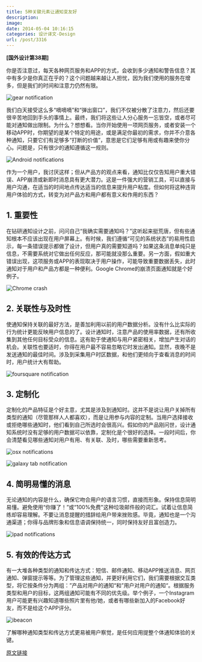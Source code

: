 ```yaml
---
title: 5种关键元素让通知变友好
description: 
image: 
date: 2014-05-04 10:16:15
categories: 设计译文-Design
url: /post/3316
---
```


**[国外设计第38期]**

你是否注意过，每天各种网页服务和APP的方式，会收到多少通知和警告信息？其中有多少是你真正在乎的？这个问题越来越让人担忧，因为我们使用的服务在增多，但是我们的时间和注意力仍然有限。

![gear notification](http://designmodo.com/wp-content/uploads/2014/04/gear-notification.jpg)

我们白天接受这么多“嘀嘀嘀”和“弹出窗口”，我们不仅被分散了注意力，然后还要很辛苦地回到手头的事情上。最终，我们将这些让人分心服务一忘皆空，或者尽可能对通知做出限制。为什么？想想看。当你开始使用一项网页服务，或者安装一个移动APP时，你期望的是某个特定的用途，或是满足你最初的需求，你并不介意各种通知，只要它们有足够多“打断的价值”，意思是它们足够有用或有趣来使你分心。问题是，只有很少的通知遵循这一规则。

![Android notifications](http://designmodo.com/wp-content/uploads/2014/04/android-notifications.jpg)

作为一个用户，我讨厌这样；但从产品方的观点来看，通知比仅仅告知用户重大错误、APP崩溃或新即时消息具有更大潜力。这是一件强大的营销工具，可以直接与用户沟通，在适当的时间地点传达适当的信息来提升用户粘度。但如何将这种违背用户体验的方式，转变为对产品方和用户都有意义和作用的东西？

## 1. 重要性

在钻研通知设计之前，问问自己“我确实需要通知吗？”这听起来挺荒唐，但有些通知根本不应该出现在用户屏幕上。有时候，我们遵循“可见的系统状态”的易用性启示，每一条错误提示都做了设计，但用户真的需要知道吗？如果这条消息单纯只是信息，不需要系统对它做出任何反应，那可能就没那么重要。另一方面，假如重大错误出现，这项服务或APP的表现取决于用户操作，可能导致重要数据丢失，此时通知对于用户和产品方都是一种便利。Google Chrome的崩溃页面通知就是个好例子。

![Chrome crash](http://designmodo.com/wp-content/uploads/2014/04/chrome-crash.jpg)

## 2. 关联性与及时性

使通知保持关联的最好方法，是善加利用以前的用户数据分析。没有什么比实际的行为统计更能反映用户信息的了。设计通知时，注意产品的使用率数据，还有所收集到其他任何目标受众的信息。这有助于使通知与用户紧密相关，增加产生对话的机会。关联性也要适时，你得在用户最不容易忽略它时发出通知。显然，夜晚不是发送通知的最佳时间。涉及到采集用户时区数据，和他们更倾向于查看消息的时间时，用户统计大有帮助。

![foursquare notification](http://designmodo.com/wp-content/uploads/2014/04/foursquare-notification.jpg)

## 3. 定制化

定制化的产品特征是个好主意，尤其是涉及到通知时。这并不是说让用户关掉所有类型的通知（尽管那样人人都喜欢），而是让用参与内容的定制。当用户选择接收或拒绝哪些通知时，他们看到自己所选时会很高兴。假如你的产品刚问世，设计通知系统时没有足够的用户数据可以依靠，定制化是个很好的选择。一段时间后，你会清楚看见哪些通知对用户有用、有关联、及时，哪些需要重新思考。

![osx notifications](http://designmodo.com/wp-content/uploads/2014/04/osx-notifications.jpg)

![galaxy tab notification](http://designmodo.com/wp-content/uploads/2014/04/galaxy-tab-notification.jpg)

## 4. 简明易懂的消息

无论通知的内容是什么，确保它吻合用户的语言习惯，直接而形象。保持信息简明易懂。避免使用“你赚了！”或“100%免费"这种垃圾邮件般的词汇。试着让信息简练却容易理解。不要让消息提醒的措辞给用户带来挫败感。毕竟，通知也是一个沟通渠道；你得与品牌形象和信息语调保持统一，同时保持友好且富创造力。

![ipad notifications](http://designmodo.com/wp-content/uploads/2014/04/ipad-notifications.jpg)

## 5. 有效的传达方式

有一大堆各种类型的通知和传达方式：短信、邮件通知、移动APP推送消息、网页通知、弹窗提示等等。为了管理这些通知，并更好利用它们，我们需要根据交互类型，将它按条件分为两组：”产品对用户的通知“和”用户对用户的通知“。根据服务类型和用户的目标，这两组通知可能有不同的优先级。举个例子，一个Instagram用户可能更有兴趣知道哪些照片里有他/她，或者有哪些新加入的Facebook好友，而不是给这个APP评分。

![ibeacon](http://designmodo.com/wp-content/uploads/2014/04/ibeacon.jpg)

了解哪种通知类型和传达方式更易被用户察觉，是任何应用提整个体通知体验的关键。

[原文链接](http://designmodo.com/user-friendly-notifications/)